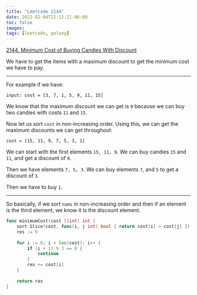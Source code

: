 ```yaml
---
title: "Leetcode 2144"
date: 2022-02-04T12:12:21-06:00
toc: false
images:
tags: [leetcode, golang]
---
```


[2144. Minimum Cost of Buying Candies With Discount](https://leetcode.com/problems/minimum-cost-of-buying-candies-with-discount/)

We have to get the items with a maximum discount to get the minimum cost we have to pay.

***

For example if we have:

`input: cost = [3, 7, 1, 5, 9, 11, 15]`

We know that the maximum discount we can get is `9` because we can buy two candies with costs `11` and `15`.

Now let us sort `cost` in non-increasing order. Using this, we can get the maximum discounts we can get throughout:

`cost = [15, 11, 9, 7, 5, 3, 1]`

We can start with the first elements `15, 11, 9`. We can buy candies `15` and `11`, and get a discount of `9`.

Then we have elements `7, 5, 3`. We can buy elements `7`, and `5` to get a discount of `3`.

Then we have to buy `1`.

***

So basically, if we sort `nums` in non-increasing order and then if an element is the third element, we know it is the discount element.

``` go
func minimumCost(cost []int) int {
    sort.Slice(cost, func(i, j int) bool { return cost[i] > cost[j] })
    res := 0
    
    for i := 0; i < len(cost); i++ {
        if (i + 1) % 3 == 0 {
            continue
        }
        res += cost[i]
    }
    
    return res
}
```